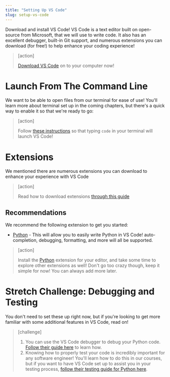 ```yaml
---
title: "Setting Up VS Code"
slug: setup-vs-code
---
```


Download and install VS Code! VS Code is a text editor built on open-source from Microsoft, that we will use to write code. It also has an excellent debugger, built-in Git support, and numerous extensions you can download (for free!) to help enhance your coding experience!

> [action]
>
> [Download VS Code](https://code.visualstudio.com/) on to your computer now!

# Launch From The Command Line

We want to be able to open files from our terminal for ease of use! You'll learn more about terminal set up in the coming chapters, but there's a quick way to enable it so that we're ready to go:

> [action]
>
> Follow [these instructions](https://code.visualstudio.com/docs/setup/mac#_launching-from-the-command-line) so that typing `code` in your terminal will launch VS Code!

# Extensions

We mentioned there are numerous extensions you can download to enhance your experience with VS Code

> [action]
>
> Read how to download extensions [through this guide](https://code.visualstudio.com/docs/editor/extension-gallery)

## Recommendations

We recommend the following extension to get you started:

- [Python](https://marketplace.visualstudio.com/items?itemName=ms-python.python) - This will allow you to easily write Python in VS Code! auto-completion, debugging, formatting, and more will all be supported.

> [action]
>
> Install the [Python](https://marketplace.visualstudio.com/items?itemName=ms-python.python) extension for your editor, and take some time to explore other extensions as well! Don't go too crazy though, keep it simple for now! You can always add more later.

# Stretch Challenge: Debugging and Testing

You don't need to set these up right now, but if you're looking to get more familiar with some additional features in VS Code, read on!

> [challenge]
>
> 1. You can use the VS Code debugger to debug your Python code. [Follow their guide here](https://code.visualstudio.com/docs/python/debugging) to learn how.
> 1. Knowing how to properly test your code is incredibly important for any software engineer! You'll learn how to do this in our courses, but if you want to have VS Code set up to assist you in your testing process, [follow their testing guide for Python here](https://code.visualstudio.com/docs/python/testing).
